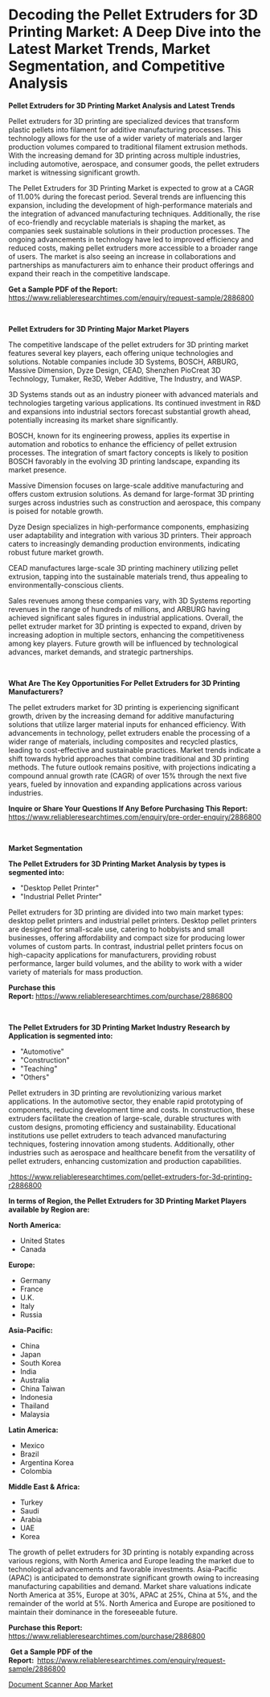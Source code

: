 <p><h1>Decoding the Pellet Extruders for 3D Printing Market: A Deep Dive into the Latest Market Trends, Market Segmentation, and Competitive Analysis</h1></p><p><strong>Pellet Extruders for 3D Printing Market Analysis and Latest Trends</strong></p>
<p><p>Pellet extruders for 3D printing are specialized devices that transform plastic pellets into filament for additive manufacturing processes. This technology allows for the use of a wider variety of materials and larger production volumes compared to traditional filament extrusion methods. With the increasing demand for 3D printing across multiple industries, including automotive, aerospace, and consumer goods, the pellet extruders market is witnessing significant growth. </p><p>The Pellet Extruders for 3D Printing Market is expected to grow at a CAGR of 11.00% during the forecast period. Several trends are influencing this expansion, including the development of high-performance materials and the integration of advanced manufacturing techniques. Additionally, the rise of eco-friendly and recyclable materials is shaping the market, as companies seek sustainable solutions in their production processes. The ongoing advancements in technology have led to improved efficiency and reduced costs, making pellet extruders more accessible to a broader range of users. The market is also seeing an increase in collaborations and partnerships as manufacturers aim to enhance their product offerings and expand their reach in the competitive landscape.</p></p>
<p><strong>Get a Sample PDF of the Report:&nbsp;</strong> <a href="https://www.reliableresearchtimes.com/enquiry/request-sample/2886800?utm_campaign=2989&utm_medium=2&utm_source=Github&utm_content=ia&utm_term=13032025&utm_id=pellet-extruders-for-3d-printing">https://www.reliableresearchtimes.com/enquiry/request-sample/2886800</a></p>
<p>&nbsp;</p>
<p><strong>Pellet Extruders for 3D Printing Major Market Players</strong></p>
<p><p>The competitive landscape of the pellet extruders for 3D printing market features several key players, each offering unique technologies and solutions. Notable companies include 3D Systems, BOSCH, ARBURG, Massive Dimension, Dyze Design, CEAD, Shenzhen PioCreat 3D Technology, Tumaker, Re3D, Weber Additive, The Industry, and WASP.</p><p>3D Systems stands out as an industry pioneer with advanced materials and technologies targeting various applications. Its continued investment in R&D and expansions into industrial sectors forecast substantial growth ahead, potentially increasing its market share significantly.</p><p>BOSCH, known for its engineering prowess, applies its expertise in automation and robotics to enhance the efficiency of pellet extrusion processes. The integration of smart factory concepts is likely to position BOSCH favorably in the evolving 3D printing landscape, expanding its market presence.</p><p>Massive Dimension focuses on large-scale additive manufacturing and offers custom extrusion solutions. As demand for large-format 3D printing surges across industries such as construction and aerospace, this company is poised for notable growth.</p><p>Dyze Design specializes in high-performance components, emphasizing user adaptability and integration with various 3D printers. Their approach caters to increasingly demanding production environments, indicating robust future market growth.</p><p>CEAD manufactures large-scale 3D printing machinery utilizing pellet extrusion, tapping into the sustainable materials trend, thus appealing to environmentally-conscious clients.</p><p>Sales revenues among these companies vary, with 3D Systems reporting revenues in the range of hundreds of millions, and ARBURG having achieved significant sales figures in industrial applications. Overall, the pellet extruder market for 3D printing is expected to expand, driven by increasing adoption in multiple sectors, enhancing the competitiveness among key players. Future growth will be influenced by technological advances, market demands, and strategic partnerships.</p></p>
<p>&nbsp;</p>
<p><strong>What Are The Key Opportunities For Pellet Extruders for 3D Printing Manufacturers?</strong></p>
<p><p>The pellet extruders market for 3D printing is experiencing significant growth, driven by the increasing demand for additive manufacturing solutions that utilize larger material inputs for enhanced efficiency. With advancements in technology, pellet extruders enable the processing of a wider range of materials, including composites and recycled plastics, leading to cost-effective and sustainable practices. Market trends indicate a shift towards hybrid approaches that combine traditional and 3D printing methods. The future outlook remains positive, with projections indicating a compound annual growth rate (CAGR) of over 15% through the next five years, fueled by innovation and expanding applications across various industries.</p></p>
<p><strong>Inquire or Share Your Questions If Any Before Purchasing This Report:</strong> <a href="https://www.reliableresearchtimes.com/enquiry/pre-order-enquiry/2886800?utm_campaign=2989&utm_medium=2&utm_source=Github&utm_content=ia&utm_term=13032025&utm_id=pellet-extruders-for-3d-printing">https://www.reliableresearchtimes.com/enquiry/pre-order-enquiry/2886800</a></p>
<p>&nbsp;</p>
<p><strong>Market Segmentation</strong></p>
<p><strong>The Pellet Extruders for 3D Printing Market Analysis by types is segmented into:</strong></p>
<p><ul><li>"Desktop Pellet Printer"</li><li>"Industrial Pellet Printer"</li></ul></p>
<p><p>Pellet extruders for 3D printing are divided into two main market types: desktop pellet printers and industrial pellet printers. Desktop pellet printers are designed for small-scale use, catering to hobbyists and small businesses, offering affordability and compact size for producing lower volumes of custom parts. In contrast, industrial pellet printers focus on high-capacity applications for manufacturers, providing robust performance, larger build volumes, and the ability to work with a wider variety of materials for mass production.</p></p>
<p><strong>Purchase this Report:&nbsp;</strong><a href="https://www.reliableresearchtimes.com/purchase/2886800?utm_campaign=2989&utm_medium=2&utm_source=Github&utm_content=ia&utm_term=13032025&utm_id=pellet-extruders-for-3d-printing">https://www.reliableresearchtimes.com/purchase/2886800</a></p>
<p>&nbsp;</p>
<p><strong>The Pellet Extruders for 3D Printing Market Industry Research by Application is segmented into:</strong></p>
<p><ul><li>"Automotive"</li><li>"Construction"</li><li>"Teaching"</li><li>"Others"</li></ul></p>
<p><p>Pellet extruders in 3D printing are revolutionizing various market applications. In the automotive sector, they enable rapid prototyping of components, reducing development time and costs. In construction, these extruders facilitate the creation of large-scale, durable structures with custom designs, promoting efficiency and sustainability. Educational institutions use pellet extruders to teach advanced manufacturing techniques, fostering innovation among students. Additionally, other industries such as aerospace and healthcare benefit from the versatility of pellet extruders, enhancing customization and production capabilities.</p></p>
<p><a href="https://www.reliableresearchtimes.com/pellet-extruders-for-3d-printing-r2886800?utm_campaign=2989&utm_medium=2&utm_source=Github&utm_content=ia&utm_term=13032025&utm_id=pellet-extruders-for-3d-printing">&nbsp;https://www.reliableresearchtimes.com/pellet-extruders-for-3d-printing-r2886800</a></p>
<p><strong>In terms of Region, the Pellet Extruders for 3D Printing Market Players available by Region are:</strong></p>
<p>
    <p> <strong> North America: </strong>
        <ul>
            <li>United States</li>
            <li>Canada</li>
        </ul>
        </p> 
    <p> <strong> Europe: </strong>
        <ul>
            <li>Germany</li>
            <li>France</li>
            <li>U.K.</li>
            <li>Italy</li>
            <li>Russia</li>
        </ul>
        </p> 
    <p> <strong> Asia-Pacific: </strong>
        <ul>
            <li>China</li>
            <li>Japan</li>
            <li>South Korea</li>
            <li>India</li>
            <li>Australia</li>
            <li>China Taiwan</li>
            <li>Indonesia</li>
            <li>Thailand</li>
            <li>Malaysia</li>
        </ul>
        </p> 
    <p> <strong> Latin America: </strong>
        <ul>
            <li>Mexico</li>
            <li>Brazil</li>
            <li>Argentina Korea</li>
            <li>Colombia</li>
        </ul>
        </p> 
    <p> <strong> Middle East & Africa: </strong>
        <ul>
            <li>Turkey</li>
            <li>Saudi</li>
            <li>Arabia</li>
            <li>UAE</li>
            <li>Korea</li>
        </ul>
    </p>
    </p>
<p><p>The growth of pellet extruders for 3D printing is notably expanding across various regions, with North America and Europe leading the market due to technological advancements and favorable investments. Asia-Pacific (APAC) is anticipated to demonstrate significant growth owing to increasing manufacturing capabilities and demand. Market share valuations indicate North America at 35%, Europe at 30%, APAC at 25%, China at 5%, and the remainder of the world at 5%. North America and Europe are positioned to maintain their dominance in the foreseeable future.</p></p>
<p><strong>Purchase this Report: </strong><a href="https://www.reliableresearchtimes.com/purchase/2886800?utm_campaign=2989&utm_medium=2&utm_source=Github&utm_content=ia&utm_term=13032025&utm_id=pellet-extruders-for-3d-printing">https://www.reliableresearchtimes.com/purchase/2886800</a></p>
<p>&nbsp;<strong>Get a Sample PDF of the Report:&nbsp;&nbsp;</strong><a href="https://www.reliableresearchtimes.com/enquiry/request-sample/2886800?utm_campaign=2989&utm_medium=2&utm_source=Github&utm_content=ia&utm_term=13032025&utm_id=pellet-extruders-for-3d-printing">https://www.reliableresearchtimes.com/enquiry/request-sample/2886800</a></p>
<p><strong></strong></p>
<p><p><a href="https://github.com/meuskocov/Market-Research-Report-List-1/blob/main/document-scanner-app-market.md?utm_campaign=2989&utm_medium=2&utm_source=Github&utm_content=ia&utm_term=13032025&utm_id=pellet-extruders-for-3d-printing">Document Scanner App Market</a></p></p>